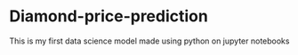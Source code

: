 # Diamond-price-prediction
This is my first data science model made using python on jupyter notebooks
